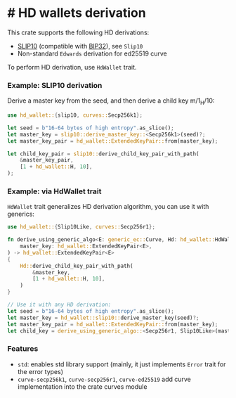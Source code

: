 # # HD wallets derivation

This crate supports the following HD derivations:
* [SLIP10][slip10-spec] (compatible with [BIP32][bip32-spec]), see `Slip10`
* Non-standard `Edwards` derivation for ed25519 curve

To perform HD derivation, use `HdWallet` trait.

### Example: SLIP10 derivation

Derive a master key from the seed, and then derive a child key m/1<sub>H</sub>/10:
```rust
use hd_wallet::{slip10, curves::Secp256k1};

let seed = b"16-64 bytes of high entropy".as_slice();
let master_key = slip10::derive_master_key::<Secp256k1>(seed)?;
let master_key_pair = hd_wallet::ExtendedKeyPair::from(master_key);

let child_key_pair = slip10::derive_child_key_pair_with_path(
    &master_key_pair,
    [1 + hd_wallet::H, 10],
);
```

### Example: via HdWallet trait

`HdWallet` trait generalizes HD derivation algorithm, you can use it with generics:
```rust
use hd_wallet::{Slip10Like, curves::Secp256r1};

fn derive_using_generic_algo<E: generic_ec::Curve, Hd: hd_wallet::HdWallet<E>>(
    master_key: hd_wallet::ExtendedKeyPair<E>,
) -> hd_wallet::ExtendedKeyPair<E>
{
    Hd::derive_child_key_pair_with_path(
        &master_key,
        [1 + hd_wallet::H, 10],
    )
}

// Use it with any HD derivation:
let seed = b"16-64 bytes of high entropy".as_slice();
let master_key = hd_wallet::slip10::derive_master_key(seed)?;
let master_key_pair = hd_wallet::ExtendedKeyPair::from(master_key);
let child_key = derive_using_generic_algo::<Secp256r1, Slip10Like>(master_key_pair);

```

### Features
* `std`: enables std library support (mainly, it just implements `Error`
  trait for the error types)
* `curve-secp256k1`, `curve-secp256r1`, `curve-ed25519` add curve implementation into the crate
  curves module

[slip10-spec]: https://github.com/satoshilabs/slips/blob/master/slip-0010.md
[bip32-spec]: https://github.com/bitcoin/bips/blob/master/bip-0032.mediawiki
